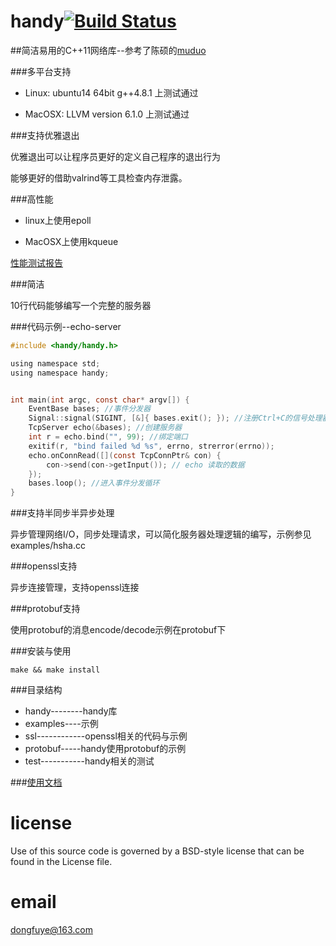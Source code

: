 handy[![Build Status](https://travis-ci.org/yedf/handy.png)](https://travis-ci.org/yedf/handy)
====

##简洁易用的C++11网络库--参考了陈硕的[muduo](http://github.com/chenshuo/muduo/)

###多平台支持

*   Linux: ubuntu14 64bit g++4.8.1 上测试通过

*   MacOSX: LLVM version 6.1.0 上测试通过

###支持优雅退出

优雅退出可以让程序员更好的定义自己程序的退出行为

能够更好的借助valrind等工具检查内存泄露。

###高性能

*   linux上使用epoll

*   MacOSX上使用kqueue

[性能测试报告](http://www.oschina.net/p/c11-handy)

###简洁

10行代码能够编写一个完整的服务器

###代码示例--echo-server

```c
#include <handy/handy.h>

using namespace std;
using namespace handy;


int main(int argc, const char* argv[]) {
    EventBase bases; //事件分发器
    Signal::signal(SIGINT, [&]{ bases.exit(); }); //注册Ctrl+C的信号处理器--退出事件分发循环
    TcpServer echo(&bases); //创建服务器
    int r = echo.bind("", 99); //绑定端口
    exitif(r, "bind failed %d %s", errno, strerror(errno));
    echo.onConnRead([](const TcpConnPtr& con) {
        con->send(con->getInput()); // echo 读取的数据
    });
    bases.loop(); //进入事件分发循环
}
```

###支持半同步半异步处理

异步管理网络I/O，同步处理请求，可以简化服务器处理逻辑的编写，示例参见examples/hsha.cc

###openssl支持

异步连接管理，支持openssl连接

###protobuf支持

使用protobuf的消息encode/decode示例在protobuf下

###安装与使用

    make && make install

###目录结构

*   handy--------handy库  
*   examples----示例  
*   ssl------------openssl相关的代码与示例  
*   protobuf-----handy使用protobuf的示例  
*   test-----------handy相关的测试  

###[使用文档](doc.md)

license
====
Use of this source code is governed by a BSD-style
license that can be found in the License file.

email
====
dongfuye@163.com
